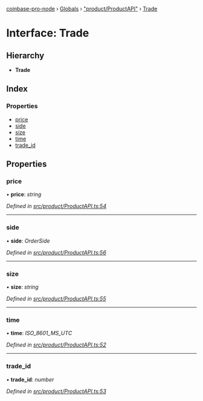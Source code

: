 [coinbase-pro-node](../README.md) › [Globals](../globals.md) › ["product/ProductAPI"](../modules/_product_productapi_.md) › [Trade](_product_productapi_.trade.md)

# Interface: Trade

## Hierarchy

- **Trade**

## Index

### Properties

- [price](_product_productapi_.trade.md#price)
- [side](_product_productapi_.trade.md#side)
- [size](_product_productapi_.trade.md#size)
- [time](_product_productapi_.trade.md#time)
- [trade_id](_product_productapi_.trade.md#trade_id)

## Properties

### price

• **price**: _string_

_Defined in [src/product/ProductAPI.ts:54](https://github.com/bennyn/coinbase-pro-node/blob/98aacfd/src/product/ProductAPI.ts#L54)_

---

### side

• **side**: _OrderSide_

_Defined in [src/product/ProductAPI.ts:56](https://github.com/bennyn/coinbase-pro-node/blob/98aacfd/src/product/ProductAPI.ts#L56)_

---

### size

• **size**: _string_

_Defined in [src/product/ProductAPI.ts:55](https://github.com/bennyn/coinbase-pro-node/blob/98aacfd/src/product/ProductAPI.ts#L55)_

---

### time

• **time**: _ISO_8601_MS_UTC_

_Defined in [src/product/ProductAPI.ts:52](https://github.com/bennyn/coinbase-pro-node/blob/98aacfd/src/product/ProductAPI.ts#L52)_

---

### trade_id

• **trade_id**: _number_

_Defined in [src/product/ProductAPI.ts:53](https://github.com/bennyn/coinbase-pro-node/blob/98aacfd/src/product/ProductAPI.ts#L53)_
